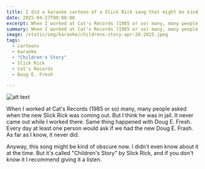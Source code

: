 ```yaml
---
title: I did a karaoke cartoon of a Slick Rick song that might be kind of obscure. 
date: 2025-04-27T00:00:00
excerpt: When I worked at Cat's Records (1985 or so) many, many people asked when the new Slick Rick was coming out.
summary: When I worked at Cat's Records (1985 or so) many, many people asked when the new Slick Rick was coming out.
image: /static/img/karaoke/childrens-story-apr-26-2025.jpeg
tags:
  - cartoons
  - karaoke
  - "Children's Story"
  - Slick Rick
  - Cat's Records
  - Doug E. Fresh

---
```


![alt text](/static/img/karaoke/childrens-story-apr-26-2025.jpeg)

When I worked at Cat's Records (1985 or so) many, many people asked when the new Slick Rick was coming out. But I think he was in jail. It never came out while I worked there. Same thing happened with Doug E. Fresh. Every day at least one person would ask if we had the new Doug E. Frash. As far as I know, it never did.

Anyway, this song might be kind of obscure now. I didn't even know about it at the time. But it's called "Children's Story" by Slick Rick, and if you don't know it I recommend giving it a listen.

